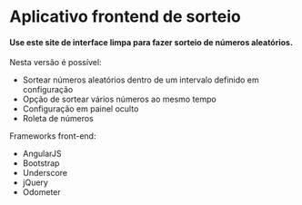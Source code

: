# Aplicativo frontend de sorteio

#### Use este site de interface limpa para fazer sorteio de números aleatórios.

Nesta versão é possível:
- Sortear números aleatórios dentro de um intervalo definido em configuração
- Opção de sortear vários números ao mesmo tempo
- Configuração em painel oculto
- Roleta de números


Frameworks front-end:
- AngularJS
- Bootstrap
- Underscore
- jQuery
- Odometer